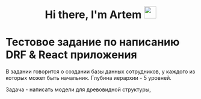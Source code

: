 <h1 align="center">Hi there, I'm Artem
<img src="https://github.com/blackcater/blackcater/raw/main/images/Hi.gif" height="32"/></h1>

# Тестовое задание по написанию DRF & React приложения

В задании говорится о создании базы данных сотрудников, у каждого из которых может быть начальник. Глубина иерархии - 5 уровней.

Задача - написать модели для древовидной структуры, 
